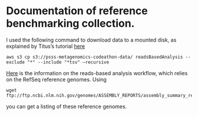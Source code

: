 # Documentation of reference benchmarking collection.

I used the following command to download data to a mounted disk, as explained by Titus’s tutorial [here](https://hackmd.io/@ctb/r1x5Xcg4K) 

```
aws s3 cp s3://psss-metagenomics-codeathon-data/ readsBasedAnalysis --exclude "*" --include "*tsv" —recursive
```

[Here](https://github.com/microbiomedata/ReadbasedAnalysis/blob/master/README.rst) is the information on the reads-based analysis workflow, which relies on the RefSeq reference genomes. Using

```
wget ftp://ftp.ncbi.nlm.nih.gov/genomes/ASSEMBLY_REPORTS/assembly_summary_refseq.txt
```

you can get a listing of these reference genomes.

